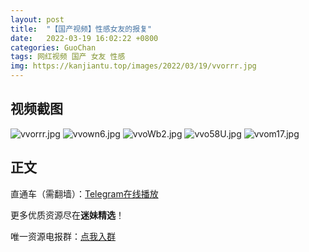 ```yaml
---
layout: post
title:  "【国产视频】性感女友的报复"
date:   2022-03-19 16:02:22 +0800
categories: GuoChan
tags: 网红视频 国产 女友 性感
img: https://kanjiantu.top/images/2022/03/19/vvorrr.jpg
---
```



## 视频截图

![vvorrr.jpg](https://kanjiantu.top/images/2022/03/19/vvorrr.jpg)
![vvown6.jpg](https://kanjiantu.top/images/2022/03/19/vvown6.jpg)
![vvoWb2.jpg](https://kanjiantu.top/images/2022/03/19/vvoWb2.jpg)
![vvo58U.jpg](https://kanjiantu.top/images/2022/03/19/vvo58U.jpg)
![vvom17.jpg](https://kanjiantu.top/images/2022/03/19/vvom17.jpg)

## 正文

直通车（需翻墙）：[Telegram在线播放](https://t.me/mimeijingxuan/173)

更多优质资源尽在**迷妹精选**！

唯一资源电报群：[点我入群](https://t.me/mimeijingxuan)


